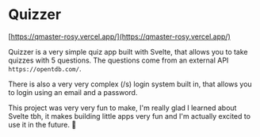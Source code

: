 # Quizzer

[https://qmaster-rosy.vercel.app/](https://qmaster-rosy.vercel.app/)

Quizzer is a very simple quiz app built with Svelte, that allows you to take quizzes with 5 questions. The questions come from an external API `https://opentdb.com/`.

There is also a very very complex (/s) login system built in, that allows you to login using an email and a password.

This project was very very fun to make, I'm really glad I learned about Svelte tbh, it makes building little apps very fun and I'm actually excited to use it in the future. 🥳
